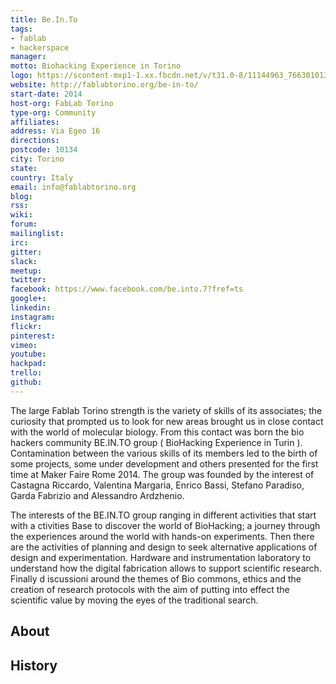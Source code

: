 ```yaml
---
title: Be.In.To
tags:
- fablab
- hackerspace
manager: 
motto: Biohacking Experience in Torino
logo: https://scontent-mxp1-1.xx.fbcdn.net/v/t31.0-8/11144963_766301013490137_5453581812439270609_o.jpg?oh=5098d01b9a5f6bf8b15ec5ee96a94416&oe=590F98F7
website: http://fablabtorino.org/be-in-to/
start-date: 2014
host-org: FabLab Torino
type-org: Community
affiliates: 
address: Via Egeo 16
directions: 
postcode: 10134
city: Torino
state: 
country: Italy
email: info@fablabtorino.org
blog: 
rss: 
wiki: 
forum: 
mailinglist: 
irc: 
gitter: 
slack: 
meetup: 
twitter: 
facebook: https://www.facebook.com/be.into.7?fref=ts
google+: 
linkedin: 
instagram: 
flickr: 
pinterest: 
vimeo: 
youtube: 
hackpad: 
trello: 
github: 
---
```


The large Fablab Torino strength is the variety of skills of its associates; the curiosity that prompted us to look for new areas brought us in close contact with the world of molecular biology. From this contact was born the bio hackers community BE.IN.TO group ( BioHacking Experience in Turin ). Contamination between the various skills of its members led to the birth of some projects, some under development and others presented for the first time at Maker Faire Rome 2014. The group was founded by the interest of Castagna Riccardo, Valentina Margaria, Enrico Bassi, Stefano Paradiso, Garda Fabrizio and Alessandro Ardzhenio.

The interests of the BE.IN.TO group ranging in different activities that start with a ctivities Base to discover the world of BioHacking; a journey through the experiences around the world with hands-on experiments. Then there are the  activities of planning and design to seek alternative applications of design and experimentation. Hardware and instrumentation laboratory to understand how the digital fabrication allows to support scientific research. Finally  d iscussioni around the themes of Bio commons, ethics and the creation of research protocols with the aim of putting into effect the scientific value by moving the eyes of the traditional search.



## About

## History
